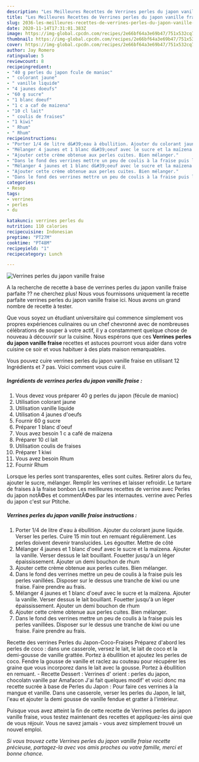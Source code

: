 ```yaml
---
description: "Les Meilleures Recettes de Verrines perles du japon vanille fraise"
title: "Les Meilleures Recettes de Verrines perles du japon vanille fraise"
slug: 2036-les-meilleures-recettes-de-verrines-perles-du-japon-vanille-fraise
date: 2020-11-14T17:31:01.383Z
image: https://img-global.cpcdn.com/recipes/2e66bf64a3e69b47/751x532cq70/verrines-perles-du-japon-vanille-fraise-photo-principale-de-la-recette.jpg
thumbnail: https://img-global.cpcdn.com/recipes/2e66bf64a3e69b47/751x532cq70/verrines-perles-du-japon-vanille-fraise-photo-principale-de-la-recette.jpg
cover: https://img-global.cpcdn.com/recipes/2e66bf64a3e69b47/751x532cq70/verrines-perles-du-japon-vanille-fraise-photo-principale-de-la-recette.jpg
author: Jay Romero
ratingvalue: 5
reviewcount: 8
recipeingredient:
- "40 g perles du japon fcule de manioc"
- " colorant jaune"
- " vanille liquide"
- "4 jaunes doeufs"
- "60 g sucre"
- "1 blanc doeuf"
- "1 c a caf de maizena"
- "10 cl lait"
- " coulis de fraises"
- "1 kiwi"
- " Rhum"
- " Rhum"
recipeinstructions:
- "Porter 1/4 de litre d&#39;eau à ébullition. Ajouter du colorant jaune liquide. Verser les perles. Cuire 15 min tout en remuant régulièrement. Les perles doivent devenir translucides. Les égoutter. Mettre de côté"
- "Mélanger 4 jaunes et 1 blanc d&#39;oeuf avec le sucre et la maïzena. Ajouter la vanille. Verser dessus le lait bouillant. Fouetter jusqu&#39;à un léger épaississement. Ajouter un demi bouchon de rhum"
- "Ajouter cette crème obtenue aux perles cuites. Bien mélanger."
- "Dans le fond des verrines mettre un peu de coulis à la fraise puis les perles vanillées. Disposer sur le dessus une tranche de kiwi ou une fraise. Faire prendre au frais."
- "Mélanger 4 jaunes et 1 blanc d&#39;oeuf avec le sucre et la maïzena. Ajouter la vanille. Verser dessus le lait bouillant. Fouetter jusqu&#39;à un léger épaississement. Ajouter un demi bouchon de rhum"
- "Ajouter cette crème obtenue aux perles cuites. Bien mélanger."
- "Dans le fond des verrines mettre un peu de coulis à la fraise puis les perles vanillées. Disposer sur le dessus une tranche de kiwi ou une fraise. Faire prendre au frais."
categories:
- Resep
tags:
- verrines
- perles
- du

katakunci: verrines perles du 
nutrition: 110 calories
recipecuisine: Indonesian
preptime: "PT27M"
cooktime: "PT48M"
recipeyield: "1"
recipecategory: Lunch

---
```



![Verrines perles du japon vanille fraise](https://img-global.cpcdn.com/recipes/2e66bf64a3e69b47/751x532cq70/verrines-perles-du-japon-vanille-fraise-photo-principale-de-la-recette.jpg)

A la recherche de recette à base de verrines perles du japon vanille fraise parfaite ?? ne cherchez plus! Nous vous fournissons uniquement la recette parfaite verrines perles du japon vanille fraise ici. Nous avons un grand nombre de recette à tester.

Que vous soyez un étudiant universitaire qui commence simplement vos propres expériences culinaires ou un chef chevronné avec de nombreuses célébrations de souper à votre actif, il y a constamment quelque chose de nouveau à découvrir sur la cuisine. Nous espérons que ces <strong> Verrines perles du japon vanille fraise </strong> recettes et astuces pourront vous aider dans votre cuisine ce soir et vous habituer à des plats maison remarquables.

<!--inarticleads1-->

Vous pouvez cuire verrines perles du japon vanille fraise en utilisant 12 Ingrédients et 7 pas. Voici comment vous cuire il.

##### Ingrédients de verrines perles du japon vanille fraise :

1. Vous devez vous préparer 40 g perles du japon (fécule de manioc)
1. Utilisation  colorant jaune
1. Utilisation  vanille liquide
1. Utilisation 4 jaunes d&#39;oeufs
1. Fournir 60 g sucre
1. Préparer 1 blanc d&#39;oeuf
1. Vous avez besoin 1 c a café de maizena
1. Préparer 10 cl lait
1. Utilisation  coulis de fraises
1. Préparer 1 kiwi
1. Vous avez besoin  Rhum
1. Fournir  Rhum


Lorsque les perles sont transparentes, elles sont cuites. Retirer alors du feu, ajouter le sucre, mélanger. Remplir les verrines et laisser refroidir. Le tartare de fraises à la fraise bonbon Les meilleures recettes de verrine avec Perles du japon notÃ©es et commentÃ©es par les internautes. verrine avec Perles du japon c&#39;est sur Ptitche. 

<!--inarticleads2-->

##### Verrines perles du japon vanille fraise instructions :

1. Porter 1/4 de litre d&#39;eau à ébullition. Ajouter du colorant jaune liquide. Verser les perles. Cuire 15 min tout en remuant régulièrement. Les perles doivent devenir translucides. Les égoutter. Mettre de côté
1. Mélanger 4 jaunes et 1 blanc d&#39;oeuf avec le sucre et la maïzena. Ajouter la vanille. Verser dessus le lait bouillant. Fouetter jusqu&#39;à un léger épaississement. Ajouter un demi bouchon de rhum
1. Ajouter cette crème obtenue aux perles cuites. Bien mélanger.
1. Dans le fond des verrines mettre un peu de coulis à la fraise puis les perles vanillées. Disposer sur le dessus une tranche de kiwi ou une fraise. Faire prendre au frais.
1. Mélanger 4 jaunes et 1 blanc d&#39;oeuf avec le sucre et la maïzena. Ajouter la vanille. Verser dessus le lait bouillant. Fouetter jusqu&#39;à un léger épaississement. Ajouter un demi bouchon de rhum
1. Ajouter cette crème obtenue aux perles cuites. Bien mélanger.
1. Dans le fond des verrines mettre un peu de coulis à la fraise puis les perles vanillées. Disposer sur le dessus une tranche de kiwi ou une fraise. Faire prendre au frais.


Recette des verrines Perles du Japon-Coco-Fraises Préparez d&#39;abord les perles de coco : dans une casserole, versez le lait, le lait de coco et la demi-gousse de vanille grattée. Portez à ébullition et ajoutez les perles de coco. Fendre la gousse de vanille et raclez au couteau pour récupérer les graine que vous incorporez dans le lait avec la gousse. Portez à ébullition en remuant. - Recette Dessert : Verrines d&#39; orient : perles du japon, chocolatn vanille par Amafacon J&#39;ai fait quelques modif&#39; et voici donc ma recette sucrée à base de Perles du Japon : Pour faire ces verrines à la mangue et vanille. Dans une casserole, verser les perles du Japon, le lait, l&#39;eau et ajouter la demi gousse de vanille fendue et gratter à l&#39;intérieur. 

<!--inarticleads1-->

<p>
Puisque vous avez atteint la fin de cette recette de Verrines perles du japon vanille fraise, vous testez maintenant des recettes et appliquez-les ainsi que de vous réjouir. Vous ne savez jamais - vous avez simplement trouvé un nouvel emploi.
</p>

<p>
<i>Si vous trouvez cette Verrines perles du japon vanille fraise recette précieuse, partagez-la avec vos amis proches ou votre famille, merci et bonne chance.</i>
</p>
